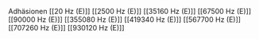 Adhäsionen
[[20 Hz (E)]]
[[2500 Hz (E)]]
[[35160 Hz (E)]]
[[67500 Hz (E)]]
[[90000 Hz (E)]]
[[355080 Hz (E)]]
[[419340 Hz (E)]]
[[567700 Hz (E)]]
[[707260 Hz (E)]]
[[930120 Hz (E)]]